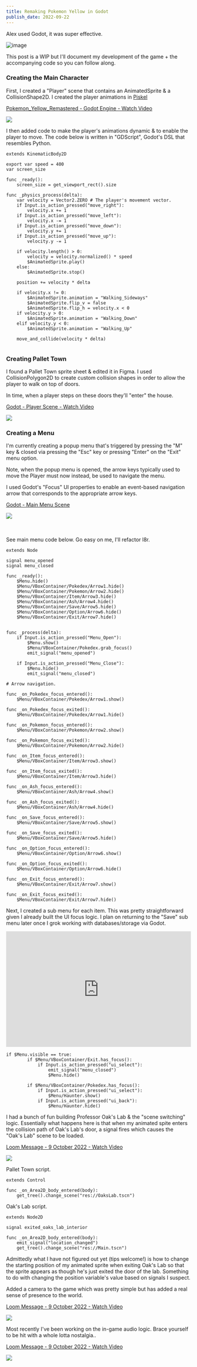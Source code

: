 ```yaml
---
title: Remaking Pokemon Yellow in Godot
publish_date: 2022-09-22
---
```


Alex used Godot, it was super effective.

![image](https://user-images.githubusercontent.com/44316926/191697516-737d9f3d-79cc-402b-bb14-6046ea4c4528.png)

This post is a WIP but I'll document my development of the game + the accompanying code so you can follow along.

### Creating the Main Character

First, I created a "Player" scene that contains an AnimatedSprite & a CollisionShape2D. I created the player animations in [Piskel](piskelapp.com)

<a href="https://www.loom.com/share/7ef3a576c5744129862a77acf13c3183">
    <p>Pokemon_Yellow_Remastered - Godot Engine - Watch Video</p>
    <img style="max-width:300px;" src="https://cdn.loom.com/sessions/thumbnails/7ef3a576c5744129862a77acf13c3183-with-play.gif">
</a>


I then added code to make the player's animations dynamic & to enable the player to move. The code below is written in "GDScript", Godot's DSL that resembles Python. 


```
extends KinematicBody2D

export var speed = 400
var screen_size

func _ready():
	screen_size = get_viewport_rect().size
		
func _physics_process(delta):
	var velocity = Vector2.ZERO # The player's movement vector.
	if Input.is_action_pressed("move_right"):
		velocity.x += 1
	if Input.is_action_pressed("move_left"):
		velocity.x -= 1
	if Input.is_action_pressed("move_down"):
		velocity.y += 1
	if Input.is_action_pressed("move_up"):
		velocity.y -= 1		

	if velocity.length() > 0:
		velocity = velocity.normalized() * speed
		$AnimatedSprite.play()
	else:
		$AnimatedSprite.stop()
		
	position += velocity * delta

	if velocity.x != 0:
		$AnimatedSprite.animation = "Walking_Sideways"
		$AnimatedSprite.flip_v = false
		$AnimatedSprite.flip_h = velocity.x < 0
	if velocity.y > 0:
		$AnimatedSprite.animation = "Walking_Down"
	elif velocity.y < 0:
		$AnimatedSprite.animation = "Walking_Up"

	move_and_collide(velocity * delta)
  
```
### Creating Pallet Town

I found a Pallet Town sprite sheet & edited it in Figma. I used CollisionPolygon2D to create custom collision shapes in order to allow the player to walk on top of doors.

In time, when a player steps on these doors they'll "enter" the house.

<a href="https://www.loom.com/share/6ab42f0c40b54b29aeb368d481b20925">
    <p>Godot - Player Scene - Watch Video</p>
    <img style="max-width:300px;" src="https://cdn.loom.com/sessions/thumbnails/6ab42f0c40b54b29aeb368d481b20925-with-play.gif">
</a>


### Creating a Menu

I'm currently creating a popup menu that's triggered by pressing the "M" key & closed via pressing the "Esc" key or pressing "Enter" on the "Exit" menu option. 

Note, when the popup menu is opened, the arrow keys typically used to move the Player must now instead, be used to navigate the menu.

I used Godot's "Focus" UI properties to enable an event-based navigation arrow that corresponds to the appropriate arrow keys. 

<a href="https://www.loom.com/share/b469657f1b3e4cdaa896fcca137f3bb2">
    <p>Godot - Main Menu Scene</p>
    <img style="max-width:300px;" src="https://cdn.loom.com/sessions/thumbnails/b469657f1b3e4cdaa896fcca137f3bb2-with-play.gif">
</a>

<br></br>
See main menu code below. Go easy on me, I'll refactor l8r.

```
extends Node

signal menu_opened
signal menu_closed

func _ready():
	$Menu.hide()
	$Menu/VBoxContainer/Pokedex/Arrow1.hide()
	$Menu/VBoxContainer/Pokemon/Arrow2.hide()
	$Menu/VBoxContainer/Item/Arrow3.hide()
	$Menu/VBoxContainer/Ash/Arrow4.hide()
	$Menu/VBoxContainer/Save/Arrow5.hide()
	$Menu/VBoxContainer/Option/Arrow6.hide()
	$Menu/VBoxContainer/Exit/Arrow7.hide()
	
	
func _process(delta):
	if Input.is_action_pressed("Menu_Open"):
		$Menu.show()
		$Menu/VBoxContainer/Pokedex.grab_focus()
		emit_signal("menu_opened")
	
	if Input.is_action_pressed("Menu_Close"):
		$Menu.hide()
		emit_signal("menu_closed")
	
# Arrow navigation.		
	
func _on_Pokedex_focus_entered():
	$Menu/VBoxContainer/Pokedex/Arrow1.show()

func _on_Pokedex_focus_exited():
	$Menu/VBoxContainer/Pokedex/Arrow1.hide()	

func _on_Pokemon_focus_entered():
	$Menu/VBoxContainer/Pokemon/Arrow2.show()

func _on_Pokemon_focus_exited():
	$Menu/VBoxContainer/Pokemon/Arrow2.hide()

func _on_Item_focus_entered():
	$Menu/VBoxContainer/Item/Arrow3.show()

func _on_Item_focus_exited():
	$Menu/VBoxContainer/Item/Arrow3.hide()

func _on_Ash_focus_entered():
	$Menu/VBoxContainer/Ash/Arrow4.show()

func _on_Ash_focus_exited():
	$Menu/VBoxContainer/Ash/Arrow4.hide()

func _on_Save_focus_entered():
	$Menu/VBoxContainer/Save/Arrow5.show()

func _on_Save_focus_exited():
	$Menu/VBoxContainer/Save/Arrow5.hide()

func _on_Option_focus_entered():
	$Menu/VBoxContainer/Option/Arrow6.show()

func _on_Option_focus_exited():
	$Menu/VBoxContainer/Option/Arrow6.hide()

func _on_Exit_focus_entered():
	$Menu/VBoxContainer/Exit/Arrow7.show()

func _on_Exit_focus_exited():
	$Menu/VBoxContainer/Exit/Arrow7.hide()

```

Next, I created a sub menu for each item. This was pretty straightforward given I already built the UI focus logic. I plan on returning to the "Save" sub menu later once I grok working with databases/storage via Godot.  

<div style="position: relative; padding-bottom: 62.5%; height: 0;"><iframe src="https://www.loom.com/embed/cb2caaab940e4fc5b1ffc7650a0bd75e" frameborder="0" webkitallowfullscreen mozallowfullscreen allowfullscreen style="position: absolute; top: 0; left: 0; width: 100%; height: 100%;"></iframe></div>

```
if $Menu.visible == true:
		if $Menu/VBoxContainer/Exit.has_focus():
			if Input.is_action_pressed("ui_select"):
				emit_signal("menu_closed")
				$Menu.hide()
		
		if $Menu/VBoxContainer/Pokedex.has_focus():
			if Input.is_action_pressed("ui_select"):
				$Menu/Haunter.show()
			if Input.is_action_pressed("ui_back"):
				$Menu/Haunter.hide()

```

I had a bunch of fun building Professor Oak's Lab & the "scene switching" logic. Essentially what happens here is that when my animated spite enters the collision path of Oak's Lab's door, a signal fires which causes the "Oak's Lab" scene to be loaded. 

<a href="https://www.loom.com/share/2472d31034ff42a49c39cdc81c597396">
    <p>Loom Message - 9 October 2022 - Watch Video</p>
    <img style="max-width:300px;" src="https://cdn.loom.com/sessions/thumbnails/2472d31034ff42a49c39cdc81c597396-with-play.gif">
</a>

Pallet Town script. 

```
extends Control

func _on_Area2D_body_entered(body):
	get_tree().change_scene("res://OaksLab.tscn")
```

Oak's Lab script. 

```
extends Node2D

signal exited_oaks_lab_interior

func _on_Area2D_body_entered(body):
	emit_signal("location_changed")
	get_tree().change_scene("res://Main.tscn")
```

Admittedly what I have not figured out yet (tips welcome!) is how to change the starting position of my animated sprite when exiting Oak's Lab so that the sprite appears as though he's just exited the door of the lab. Something to do with changing the position variable's value based on signals I suspect.

Added a camera to the game which was pretty simple but has added a real sense of presence to the world.

<a href="https://www.loom.com/share/873b7041192441e893512ba95af3021c">
    <p>Loom Message - 9 October 2022 - Watch Video</p>
    <img style="max-width:300px;" src="https://cdn.loom.com/sessions/thumbnails/873b7041192441e893512ba95af3021c-with-play.gif">
</a>

Most recently I've been working on the in-game audio logic. Brace yourself to be hit with a whole lotta nostalgia..

<a href="https://www.loom.com/share/bde15c2d77fb46a3ace31b1ec02649c5">
    <p>Loom Message - 9 October 2022 - Watch Video</p>
    <img style="max-width:300px;" src="null">
</a>
